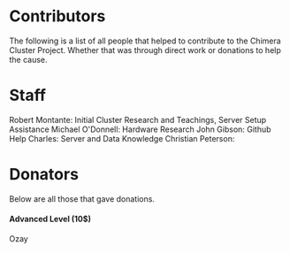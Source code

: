 # Contributors
The following is a list of all people that helped to contribute to the Chimera Cluster Project. Whether that was through direct work or donations to help the cause.

# Staff
Robert Montante: Initial Cluster Research and Teachings, Server Setup Assistance
Michael O'Donnell: Hardware Research
John Gibson: Github Help
Charles: Server and Data Knowledge
Christian Peterson: 

# Donators
Below are all those that gave donations.

#### Advanced Level (10$)
Ozay
